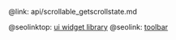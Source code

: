 @link: api/scrollable_getscrollstate.md

@seolinktop: [ui widget library](https://webix.com)
@seolink: [toolbar](https://webix.com/widget/toolbar/)
